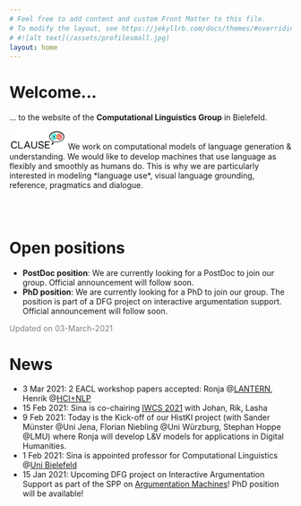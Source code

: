 ```yaml
---
# Feel free to add content and custom Front Matter to this file.
# To modify the layout, see https://jekyllrb.com/docs/themes/#overriding-theme-defaults
# #![alt text](/assets/profilesmall.jpg)  
layout: home
---
```




# Welcome...

... to the website of the **Computational Linguistics Group** in Bielefeld. 


<img style="margin-left: auto; margin-right: auto; width: 20%" src="/assets/logo.svg" width="400">
We work on computational models of language generation & understanding. We would like to develop machines that use language as flexibly and smoothly as humans do. This is why we are particularly interested in modeling *language use*, visual language grounding, reference, pragmatics and dialogue.


<!--
<img style="margin-left: auto; margin-right: auto; width: 80%;" src="/assets/jena-web.jpg" width="400">
This is a photo from the past of CLAUSE. Once, we were located at the Friedrich Schiller University in Jena. We have now moved to Uni Bielefeld. We will update the photo as soon as the first group hike into Teutoburger Wald has taken place. 
-->

<br/><br/>

# Open positions

* **PostDoc position**: We are currently looking for a PostDoc to join our group. Official announcement will follow soon.
* **PhD position**: We are currently looking for a PhD to join our group. The position is part of a DFG project on interactive argumentation support. Official announcement will follow soon.

<span style="color:gray">Updated on 03-March-2021</span>

# News

* 3 Mar 2021: 2 EACL workshop papers accepted: Ronja @[LANTERN](https://www.lantern.uni-saarland.de/2021/), Henrik @[HCI+NLP](https://sites.google.com/view/hciandnlp/home)
* 15 Feb 2021: Sina is co-chairing [IWCS 2021](https://iwcs2021.github.io/) with Johan, Rik, Lasha
* 9 Feb 2021: Today is the Kick-off of our HistKI project (with Sander Münster @Uni Jena, Florian Niebling @Uni Würzburg, Stephan Hoppe @LMU) where Ronja will develop L&V models for applications in Digital Humanities.
* 1 Feb 2021: Sina is appointed professor for Computational Linguistics @[Uni Bielefeld](https://www.uni-bielefeld.de/)
* 15 Jan 2021: Upcoming DFG project on Interactive Argumentation Support as part of the SPP on [Argumentation Machines](http://ratio.sc.cit-ec.uni-bielefeld.de/de/home/)! PhD position will be available!


<!--
### News
**23 Sep 2020**: 
-->
<!-- This is a comment in markdown -->
